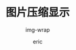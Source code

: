 ---
category: 组件
type: 通用组件
title: 图片压缩显示
subtitle: img-wrap
author:
  - eric
description: 图片压缩显示
cover:
tags:
  - 高斯模糊
  - 图片压缩
---